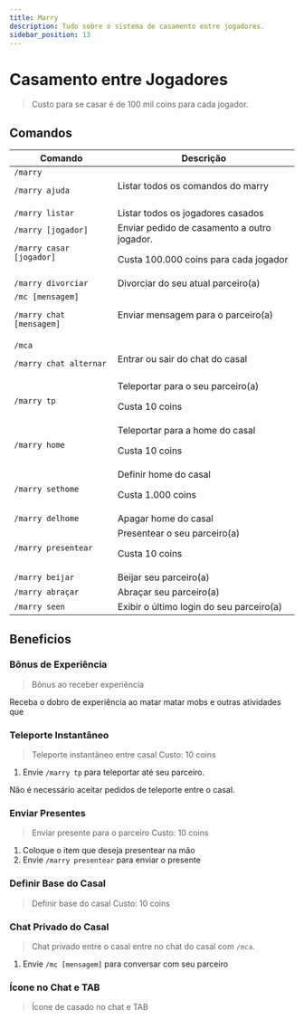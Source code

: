 ```yaml
---
title: Marry
description: Tudo sobre o sistema de casamento entre jogadores.
sidebar_position: 13
---
```


# Casamento entre Jogadores

> Custo para se casar é de 100 mil coins para cada jogador.

## Comandos

| Comando | Descrição |
| ------- | --------- |
| `/marry` <p>`/marry ajuda`</p> | Listar todos os comandos do marry |
| `/marry listar` | Listar todos os jogadores casados |
| `/marry [jogador]` <p>`/marry casar [jogador]`</p> | Enviar pedido de casamento a outro jogador.<p>Custa 100.000 coins para cada jogador</p> |
| `/marry divorciar` | Divorciar do seu atual parceiro(a) |
| `/mc [mensagem]` <p>`/marry chat [mensagem]`</p> | Enviar mensagem para o parceiro(a) |
| `/mca` <p>`/marry chat alternar`</p> | Entrar ou sair do chat do casal |
| `/marry tp` | Teleportar para o seu parceiro(a) <p>Custa 10 coins</p> |
| `/marry home` | Teleportar para a home do casal <p>Custa 10 coins</p> |
| `/marry sethome` | Definir home do casal <p>Custa 1.000 coins</p> |
| `/marry delhome` | Apagar home do casal |
| `/marry presentear` | Presentear o seu parceiro(a) <p>Custa 10 coins</p> |
| `/marry beijar` | Beijar seu parceiro(a) |
| `/marry abraçar` | Abraçar seu parceiro(a) |
| `/marry seen` | Exibir o último login do seu parceiro(a) |

## Beneficios

### Bônus de Experiência

> Bônus ao receber experiência

Receba o dobro de experiência ao matar matar mobs e outras atividades que 

### Teleporte Instantâneo

> Teleporte instantâneo entre casal
> Custo: 10 coins

1. Envie `/marry tp` para teleportar até seu parceiro.

Não é necessário aceitar pedidos de teleporte entre o casal.

### Enviar Presentes

> Enviar presente para o parceiro
> Custo: 10 coins

1. Coloque o item que deseja presentear na mão
2. Envie `/marry presentear` para enviar o presente


### Definir Base do Casal

> Definir base do casal 
> Custo: 10 coins

### Chat Privado do Casal

> Chat privado entre o casal
> entre no chat do casal com `/mca`.

1. Envie `/mc [mensagem]` para conversar com seu parceiro

### Ícone no Chat e TAB

> Ícone de casado no chat e TAB